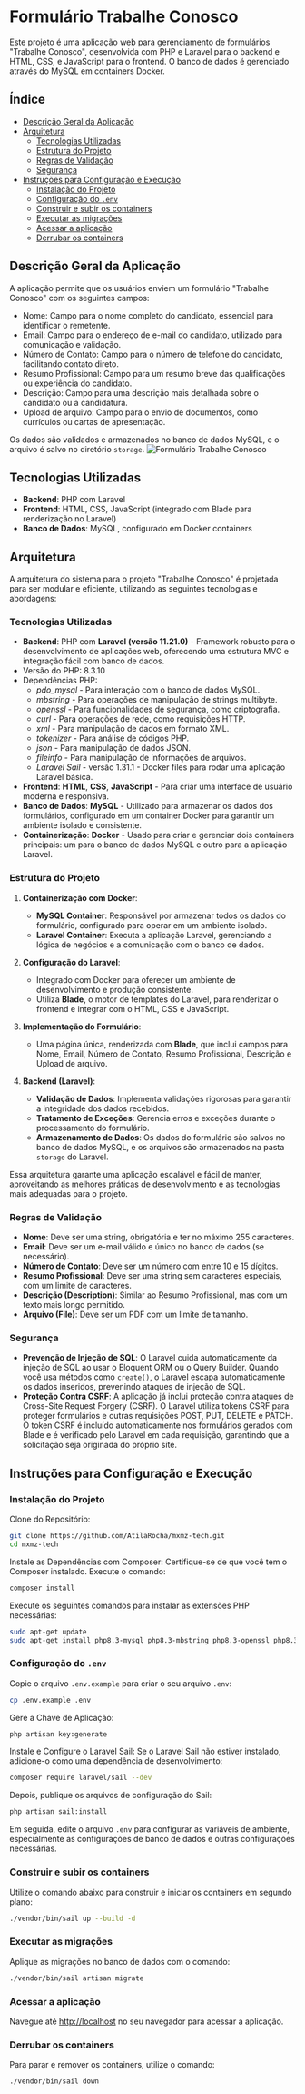 # Formulário Trabalhe Conosco

Este projeto é uma aplicação web para gerenciamento de formulários "Trabalhe Conosco", desenvolvida com PHP e Laravel para o backend e HTML, CSS, e JavaScript para o frontend. O banco de dados é gerenciado através do MySQL em containers Docker.

## Índice
- [Descrição Geral da Aplicação](#descrição-geral-da-aplicação)
- [Arquitetura](#arquitetura)
   - [Tecnologias Utilizadas](#tecnologias-utilizadas)
   - [Estrutura do Projeto](#estrutura-do-projeto)
   - [Regras de Validação](#regras-de-validação)
   - [Segurança](#segurança)
- [Instruções para Configuração e Execução](#instruções-para-configuração-e-execução)
  - [Instalação do Projeto](#instalação)
  - [Configuração do `.env`](#configuração-do-env)
  - [Construir e subir os containers](#construir-e-subir-os-containers)
  - [Executar as migrações](#executar-as-migrações)
  - [Acessar a aplicação](#acessar-a-aplicação)
  - [Derrubar os containers](#derrubar-os-containers)



## Descrição Geral da Aplicação

A aplicação permite que os usuários enviem um formulário "Trabalhe Conosco" com os seguintes campos:

- Nome: Campo para o nome completo do candidato, essencial para identificar o remetente.
- Email: Campo para o endereço de e-mail do candidato, utilizado para comunicação e validação.
- Número de Contato: Campo para o número de telefone do candidato, facilitando contato direto.
- Resumo Profissional: Campo para um resumo breve das qualificações ou experiência do candidato.
- Descrição: Campo para uma descrição mais detalhada sobre o candidato ou a candidatura.
- Upload de arquivo: Campo para o envio de documentos, como currículos ou cartas de apresentação.

Os dados são validados e armazenados no banco de dados MySQL, e o arquivo é salvo no diretório `storage`.
![Formulário Trabalhe Conosco](assets/images/formulario.png)

## Tecnologias Utilizadas

- **Backend**: PHP com Laravel
- **Frontend**: HTML, CSS, JavaScript (integrado com Blade para renderização no Laravel)
- **Banco de Dados**: MySQL, configurado em Docker containers

## Arquitetura

A arquitetura do sistema para o projeto "Trabalhe Conosco" é projetada para ser modular e eficiente, utilizando as seguintes tecnologias e abordagens:

### Tecnologias Utilizadas

- **Backend**: PHP com **Laravel (versão 11.21.0)** - Framework robusto para o desenvolvimento de aplicações web, oferecendo uma estrutura MVC e integração fácil com banco de dados.
- Versão do PHP: 8.3.10
- Dependências PHP:
   - *pdo_mysql* - Para interação com o banco de dados MySQL.
   - *mbstring* - Para operações de manipulação de strings multibyte.
   - *openssl* - Para funcionalidades de segurança, como criptografia.
   - *curl* - Para operações de rede, como requisições HTTP.
   - *xml* - Para manipulação de dados em formato XML.
   - *tokenizer* - Para análise de códigos PHP.
   - *json* - Para manipulação de dados JSON.
   - *fileinfo* - Para manipulação de informações de arquivos.
   - *Laravel Sail* - versão 1.31.1 - Docker files para rodar uma aplicação Laravel básica.
- **Frontend**: **HTML**, **CSS**, **JavaScript** - Para criar uma interface de usuário moderna e responsiva.
- **Banco de Dados**: **MySQL** - Utilizado para armazenar os dados dos formulários, configurado em um container Docker para garantir um ambiente isolado e consistente.
- **Containerização**: **Docker** - Usado para criar e gerenciar dois containers principais: um para o banco de dados MySQL e outro para a aplicação Laravel.

### Estrutura do Projeto

1. **Containerização com Docker**:
   - **MySQL Container**: Responsável por armazenar todos os dados do formulário, configurado para operar em um ambiente isolado.
   - **Laravel Container**: Executa a aplicação Laravel, gerenciando a lógica de negócios e a comunicação com o banco de dados.

2. **Configuração do Laravel**:
   - Integrado com Docker para oferecer um ambiente de desenvolvimento e produção consistente.
   - Utiliza **Blade**, o motor de templates do Laravel, para renderizar o frontend e integrar com o HTML, CSS e JavaScript.

3. **Implementação do Formulário**:
   - Uma página única, renderizada com **Blade**, que inclui campos para Nome, Email, Número de Contato, Resumo Profissional, Descrição e Upload de arquivo.

4. **Backend (Laravel)**:
   - **Validação de Dados**: Implementa validações rigorosas para garantir a integridade dos dados recebidos.
   - **Tratamento de Exceções**: Gerencia erros e exceções durante o processamento do formulário.
   - **Armazenamento de Dados**: Os dados do formulário são salvos no banco de dados MySQL, e os arquivos são armazenados na pasta `storage` do Laravel.

Essa arquitetura garante uma aplicação escalável e fácil de manter, aproveitando as melhores práticas de desenvolvimento e as tecnologias mais adequadas para o projeto.

### Regras de Validação

- **Nome**: Deve ser uma string, obrigatória e ter no máximo 255 caracteres.
- **Email**: Deve ser um e-mail válido e único no banco de dados (se necessário).
- **Número de Contato**: Deve ser um número com entre 10 e 15 dígitos.
- **Resumo Profissional**: Deve ser uma string sem caracteres especiais, com um limite de caracteres.
- **Descrição (Description)**: Similar ao Resumo Profissional, mas com um texto mais longo permitido.
- **Arquivo (File)**: Deve ser um PDF com um limite de tamanho.

### Segurança

- **Prevenção de Injeção de SQL**: O Laravel cuida automaticamente da injeção de SQL ao usar o Eloquent ORM ou o Query Builder. Quando você usa métodos como `create()`, o Laravel escapa automaticamente os dados inseridos, prevenindo ataques de injeção de SQL.
- **Proteção Contra CSRF**: A aplicação já inclui proteção contra ataques de Cross-Site Request Forgery (CSRF). O Laravel utiliza tokens CSRF para proteger formulários e outras requisições POST, PUT, DELETE e PATCH. O token CSRF é incluído automaticamente nos formulários gerados com Blade e é verificado pelo Laravel em cada requisição, garantindo que a solicitação seja originada do próprio site.

## Instruções para Configuração e Execução


### Instalação do Projeto

Clone do Repositório:
```bash
git clone https://github.com/AtilaRocha/mxmz-tech.git
cd mxmz-tech
```
Instale as Dependências com Composer: Certifique-se de que você tem o Composer instalado. Execute o comando:
```bash
composer install
```
Execute os seguintes comandos para instalar as extensões PHP necessárias:
```bash
sudo apt-get update
sudo apt-get install php8.3-mysql php8.3-mbstring php8.3-openssl php8.3-curl php8.3-xml php8.3-tokenizer php8.3-json php8.3-fileinfo
```

### Configuração do `.env`

Copie o arquivo `.env.example` para criar o seu arquivo `.env`:

```bash
cp .env.example .env
```
Gere a Chave de Aplicação:
```bash
php artisan key:generate
```
Instale e Configure o Laravel Sail: Se o Laravel Sail não estiver instalado, adicione-o como uma dependência de desenvolvimento:
```bash
composer require laravel/sail --dev
```
Depois, publique os arquivos de configuração do Sail:
```bash
php artisan sail:install
```

Em seguida, edite o arquivo `.env` para configurar as variáveis de ambiente, especialmente as configurações de banco de dados e outras configurações necessárias.

### Construir e subir os containers

Utilize o comando abaixo para construir e iniciar os containers em segundo plano:

```bash
./vendor/bin/sail up --build -d
```

### Executar as migrações

Aplique as migrações no banco de dados com o comando:

```bash
./vendor/bin/sail artisan migrate
```

### Acessar a aplicação

Navegue até [http://localhost](http://localhost) no seu navegador para acessar a aplicação.

### Derrubar os containers

Para parar e remover os containers, utilize o comando:
```bash
./vendor/bin/sail down
```



